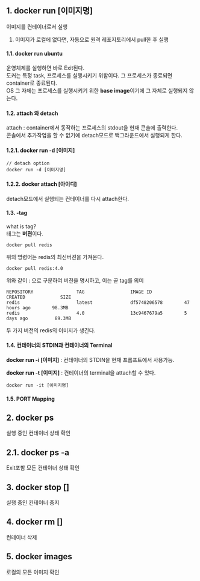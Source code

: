

## 1. docker run [이미지명]  
이미지를 컨테이너로서 실행  
1) 이미지가 로컬에 없다면, 자동으로 원격 레포지토리에서 pull한 후 실행  

#### 1.1. docker run ubuntu  
운영체제를 실행하면 바로 Exit된다.  
도커는 특정 task, 프로세스를 실행시키기 위함이다. 그 프로세스가 종료되면 container로 종료된다.  
OS 그 자체는 프로세스를 실행시키기 위한 **base image**이기에 그 자체로 실행되지 않는다.  

#### 1.2. attach 와 detach  
attach : container에서 동작하는 프로세스의 stdout을 현재 콘솔에 출력한다.  
콘솔에서 추가작업을 할 수 없기에 detach모드로 백그라운드에서 실행되게 한다.  

#### 1.2.1. docker run -d [이미지]  
```
// detach option
docker run -d [이미지명]
```

#### 1.2.2. docker attach [아이디]  
detach모드에서 실행되는 컨테이너를 다시 attach한다.  

#### 1.3. -tag  
what is tag?  
태그는 **버젼**이다.  

```
docker pull redis
```
위의 명령어는 redis의 최신버젼을 가져온다.  

```
docker pull redis:4.0
```
위와 같이 : 으로 구분하여 버전을 명시하고, 이는 곧 tag를 의미  

```
REPOSITORY                TAG                 IMAGE ID            CREATED             SIZE
redis                     latest              df5748206578        47 hours ago        98.3MB
redis                     4.0                 13c9467679a5        5 days ago          89.3MB
```
두 가지 버전의 redis의 이미지가 생긴다.  

#### 1.4. 컨테이너의 STDIN과 컨테이너의 Terminal  

**docker run -i [이미지]** : 컨테이너의 STDIN을 현재 프롬프트에서 사용가능.  

**docker run -t [이미지]** : 컨테이너의 terminal을 attach할 수 있다.  

```
docker run -it [이미지명]
```

#### 1.5. PORT Mapping  






## 2. docker ps  
실행 중인 컨테이너 상태 확인  

## 2.1. docker ps -a  
Exit포함 모든 컨테이너 상태 확인  


## 3. docker stop []  
실행 중인 컨테이너 중지  


## 4. docker rm []  
컨테이너 삭제  

## 5. docker images  
로컬의 모든 이미지 확인  










